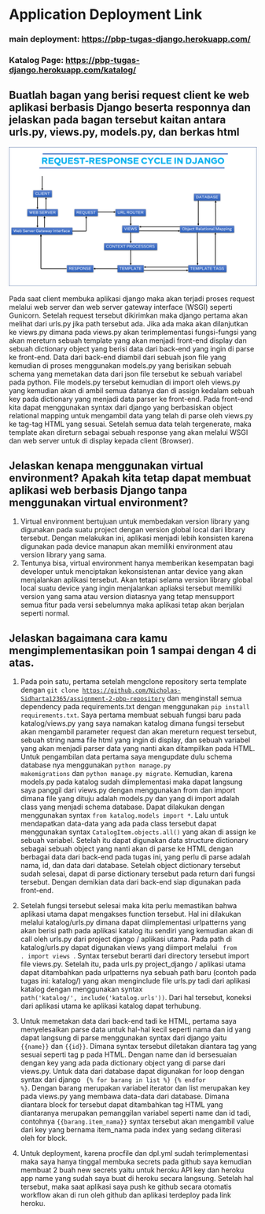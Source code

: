 # Application Deployment Link
### main deployment: https://pbp-tugas-django.herokuapp.com/
### Katalog Page: https://pbp-tugas-django.herokuapp.com/katalog/

## Buatlah bagan yang berisi request client ke web aplikasi berbasis Django beserta responnya dan jelaskan pada bagan tersebut kaitan antara urls.py, views.py, models.py, dan berkas html
![Django Cycle](requestResponseCycleDjango_NicholasSidharta_2106752294.png)

Pada saat client membuka aplikasi django maka akan terjadi proses request melalui web server dan web server gateway interface (WSGI) seperti Gunicorn. Setelah request tersebut dikirimkan maka django pertama akan melihat dari urls.py jika path tersebut ada. Jika ada maka akan dilanjutkan ke views.py dimana pada views.py akan terimplementasi fungsi-fungsi yang akan mereturn sebuah template yang akan menjadi front-end display dan sebuah dictionary object yang berisi data dari back-end yang ingin di parse ke front-end. Data dari back-end diambil dari sebuah json file yang kemudian di proses menggunakan models.py yang berisikan sebuah schema yang memetakan data dari json file tersebut ke sebuah variabel pada python. File models.py tersebut kemudian di import oleh views.py yang kemudian akan di ambil semua datanya dan di assign kedalam sebuah key pada dictionary yang menjadi data parser ke front-end. Pada front-end kita dapat menggunakan syntax dari django yang berbasiskan object relational mapping untuk mengambil data yang telah di parse oleh views.py ke tag-tag HTML yang sesuai. Setelah semua data telah tergenerate, maka template akan direturn sebagai sebuah response yang akan melalui WSGI dan web server untuk di display kepada client (Browser).

## Jelaskan kenapa menggunakan virtual environment? Apakah kita tetap dapat membuat aplikasi web berbasis Django tanpa menggunakan virtual environment?
1. Virtual environment bertujuan untuk membedakan version library yang digunakan pada suatu project dengan version global local dari library tersebut. Dengan melakukan ini, aplikasi menjadi lebih konsisten karena digunakan pada device manapun akan memiliki environment atau version library yang sama.
2. Tentunya bisa, virtual environment hanya memberikan kesempatan bagi developer untuk menciptakan kekonsistenan antar device yang akan menjalankan aplikasi tersebut. Akan tetapi selama version library global local suatu device yang ingin menjalankan apliaksi tersebut memiliki version yang sama atau version diatasnya yang tetap mensupport semua fitur pada versi sebelumnya maka aplikasi tetap akan berjalan seperti normal.

## Jelaskan bagaimana cara kamu mengimplementasikan poin 1 sampai dengan 4 di atas.
1. Pada poin satu, pertama setelah mengclone repository serta template dengan
<code>git clone https://github.com/Nicholas-Sidharta12365/assignment-2-pbp-repository</code>
dan menginstall semua dependency pada requirements.txt dengan menggunakan
<code>pip install requirements.txt</code>. Saya pertama membuat sebuah fungsi baru pada katalog/views.py yang saya namakan katalog dimana fungsi tersebut akan mengambil parameter request dan akan mereturn request tersebut, sebuah string nama file html yang ingin di display, dan sebuah variabel yang akan menjadi parser data yang nanti akan ditampilkan pada HTML. Untuk pengambilan data pertama saya mengupdate dulu schema database nya menggunakan <code>python manage.py makemigrations</code> dan <code>python manage.py migrate</code>. Kemudian, karena models.py pada katalog sudah diimplementasi maka dapat langsung saya panggil dari views.py dengan menggunakan from dan import dimana file yang dituju adalah models.py dan yang di import adalah class yang menjadi schema database. Dapat dilakukan dengan menggunakan syntax <code>from katalog.models import *</code>. Lalu untuk mendapatkan data-data yang ada pada class tersebut dapat menggunakan syntax <code>CatalogItem.objects.all()</code> yang akan di assign ke sebuah variabel. Setelah itu dapat digunakan data structure dictionary sebagai sebuah object yang nanti akan di parse ke HTML dengan berbagai data dari back-end pada tugas ini, yang perlu di parse adalah nama, id, dan data dari database. Setelah object dictionary tersebut sudah selesai, dapat di parse dictionary tersebut pada return dari fungsi tersebut. Dengan demikian data dari back-end siap digunakan pada front-end.

2. Setelah fungsi tersebut selesai maka kita perlu memastikan bahwa aplikasi utama dapat mengakses function tersebut. Hal ini dilakukan melalui katalog/urls.py dimana dapat diimplementasi urlpatterns yang akan berisi path pada aplikasi katalog itu sendiri yang kemudian akan di call oleh urls.py dari project django / aplikasi utama. Pada path di katalog/urls.py dapat digunakan views yang diimport melalui <code> from . import views </code>. Syntax tersebut berarti dari directory tersebut import file views.py.
Setelah itu, pada urls.py project_django / aplikasi utama dapat ditambahkan pada urlpatterns nya sebuah path baru (contoh pada tugas ini: katalog/) yang akan menginclude file urls.py tadi dari aplikasi katalog dengan menggunakan syntax <code> path('katalog/', include('katalog.urls'))</code>. Dari hal tersebut, koneksi dari aplikasi utama ke aplikasi katalog dapat terhubung.

3. Untuk memetakan data dari back-end tadi ke HTML, pertama saya menyelesaikan parse data untuk hal-hal kecil seperti nama dan id yang dapat langsung di parse menggunakan syntax dari django yaitu <code>{{name}}</code> dan <code>{{id}}</code>. Dimana syntax tersebut diletakan diantara tag yang sesuai seperti tag p pada HTML. Dengan name dan id bersesuaian dengan key yang ada pada dictionary object yang di parse dari views.py. Untuk data dari database dapat digunakan for loop dengan syntax dari django <code> {% for barang in list %} {% endfor %}</code>. Dengan barang merupakan variabel iterator dan list merupakan key pada views.py yang membawa data-data dari database. Dimana diantara block for tersebut dapat ditambahkan tag HTML yang diantaranya merupakan pemanggilan variabel seperti name dan id tadi, contohnya <code>{{barang.item_nama}}</code> syntax tersebut akan mengambil value dari key yang bernama item_nama pada index yang sedang diiterasi oleh for block.

4. Untuk deployment, karena procfile dan dpl.yml sudah terimplementasi maka saya hanya tinggal membuka secrets pada github saya kemudian membuat 2 buah new secrets yaitu untuk heroku API key dan heroku app name yang sudah saya buat di heroku secara langsung. Setelah hal tersebut, maka saat aplikasi saya push ke github secara otomatis workflow akan di run oleh github dan aplikasi terdeploy pada link heroku.